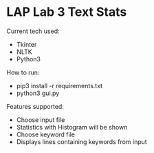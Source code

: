# LAP Lab 3 Text Stats

Current tech used:

- Tkinter 
- NLTK
- Python3

How to run:

- pip3 install -r requirements.txt
- python3 gui.py

Features supported:

- Choose input file
- Statistics with Histogram will be shown
- Choose keyword file 
- Displays lines containing keywords from input